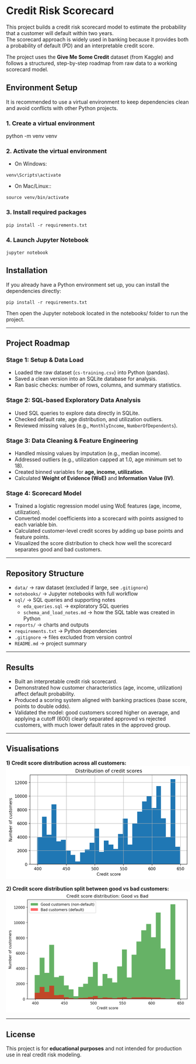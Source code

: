 # Credit Risk Scorecard

This project builds a credit risk scorecard model to estimate the probability that a customer will default within two years.  
The scorecard approach is widely used in banking because it provides both a probability of default (PD) and an interpretable credit score.

The project uses the **Give Me Some Credit** dataset (from Kaggle) and follows a structured, step-by-step roadmap from raw data to a working scorecard model.


## Environment Setup

It is recommended to use a virtual environment to keep dependencies clean and avoid conflicts with other Python projects.

### 1. Create a virtual environment
python -m venv venv
### 2. Activate the virtual environment
- On Windows:
```
venv\Scripts\activate
```
- On Mac/Linux::
```
source venv/bin/activate
``` 
### 3. Install required packages
```
pip install -r requirements.txt
```
### 4. Launch Jupyter Notebook
```
jupyter notebook
```
## Installation
If you already have a Python environment set up, you can install the dependencies directly:
```
pip install -r requirements.txt
```
Then open the Jupyter notebook located in the notebooks/ folder to run the project.

---

## Project Roadmap
### Stage 1: Setup & Data Load
- Loaded the raw dataset (`cs-training.csv`) into Python (pandas).
- Saved a clean version into an SQLite database for analysis.
- Ran basic checks: number of rows, columns, and summary statistics.

### Stage 2: SQL-based Exploratory Data Analysis
- Used SQL queries to explore data directly in SQLite.
- Checked default rate, age distribution, and utilization outliers.
- Reviewed missing values (e.g., `MonthlyIncome`, `NumberOfDependents`).

### Stage 3: Data Cleaning & Feature Engineering
- Handled missing values by imputation (e.g., median income).
- Addressed outliers (e.g., utilization capped at 1.0, age minimum set to 18).
- Created binned variables for **age, income, utilization**.
- Calculated **Weight of Evidence (WoE)** and **Information Value (IV)**.

### Stage 4: Scorecard Model
- Trained a logistic regression model using WoE features (age, income, utilization).
- Converted model coefficients into a scorecard with points assigned to each variable bin.
- Calculated customer-level credit scores by adding up base points and feature points.
- Visualized the score distribution to check how well the scorecard separates good and bad customers.

---

## Repository Structure

- `data/` → raw dataset (excluded if large, see `.gitignore`)
- `notebooks/` → Jupyter notebooks with full workflow
- `sql/` → SQL queries and supporting notes
  - `eda_queries.sql` → exploratory SQL queries
  - `schema_and_load_notes.md` → how the SQL table was created in Python
- `reports/` → charts and outputs
- `requirements.txt` → Python dependencies
- `.gitignore` → files excluded from version control
- `README.md` → project summary


---

## Results

- Built an interpretable credit risk scorecard.  
- Demonstrated how customer characteristics (age, income, utilization) affect default probability.  
- Produced a scoring system aligned with banking practices (base score, points to double odds).  
- Validated the model: good customers scored higher on average, and applying a cutoff (600) clearly separated approved vs rejected customers, with much lower default rates in the approved group.


---

## Visualisations

**1) Credit score distribution across all customers:**
![Credit Score Distribution](reports/credit_score_distribution.png)  

**2) Credit score distribution split between good vs bad customers:** 
![Credit Score Good vs Bad](reports/credit_score_good_vs_bad.png)  

---

## License

This project is for **educational purposes** and not intended for production use in real credit risk modeling.





